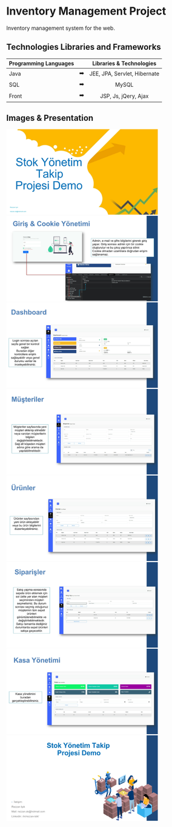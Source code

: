 # Inventory Management Project
Inventory management system for the web.

## Technologies Libraries and Frameworks

| Programming Languages |  | Libraries & Technologies |
| ------------- |:-------------:|:-------------:|
| Java | :arrow_right: | JEE, JPA, Servlet, Hibernate |
| SQL | :arrow_right: | MySQL |
| Front | :arrow_right: | JSP, Js, jQery, Ajax |


## Images & Presentation

<p>
<a href="https://github.com/Rezzansk/Inventory-Management-System/blob/main/images/Rezzan_Isik_Depo_Project_Sunum-page-1.jpg" target="_blank">
<img src="https://github.com/Rezzansk/Inventory-Management-System/blob/main/images/Rezzan_Isik_Depo_Project_Sunum-page-1.jpg" width="400" style="max-width:100%;"></a>
<a href="https://github.com/Rezzansk/Inventory-Management-System/blob/main/images/Rezzan_Isik_Depo_Project_Sunum-page-2.jpg" target="_blank">
<img src="https://github.com/Rezzansk/Inventory-Management-System/blob/main/images/Rezzan_Isik_Depo_Project_Sunum-page-2.jpg" width="400" style="max-width:100%;"></a>
<a href="https://github.com/Rezzansk/Inventory-Management-System/blob/main/images/Rezzan_Isik_Depo_Project_Sunum-page-3.jpg" target="_blank">
<img src="https://github.com/Rezzansk/Inventory-Management-System/blob/main/images/Rezzan_Isik_Depo_Project_Sunum-page-3.jpg" width="400" style="max-width:100%;"></a>
<a href="https://github.com/Rezzansk/Inventory-Management-System/blob/main/images/Rezzan_Isik_Depo_Project_Sunum-page-4.jpg" target="_blank">
<img src="https://github.com/Rezzansk/Inventory-Management-System/blob/main/images/Rezzan_Isik_Depo_Project_Sunum-page-4.jpg" width="400" style="max-width:100%;"></a>
<a href="https://github.com/Rezzansk/Inventory-Management-System/blob/main/images/Rezzan_Isik_Depo_Project_Sunum-page-5.jpg" target="_blank">
<img src="https://github.com/Rezzansk/Inventory-Management-System/blob/main/images/Rezzan_Isik_Depo_Project_Sunum-page-5.jpg" width="400" style="max-width:100%;"></a>
<a href="https://github.com/Rezzansk/Inventory-Management-System/blob/main/images/Rezzan_Isik_Depo_Project_Sunum-page-6.jpg" target="_blank">
<img src="https://github.com/Rezzansk/Inventory-Management-System/blob/main/images/Rezzan_Isik_Depo_Project_Sunum-page-6.jpg" width="400" style="max-width:100%;"></a>
<a href="https://github.com/Rezzansk/Inventory-Management-System/blob/main/images/Rezzan_Isik_Depo_Project_Sunum-page-7.jpg" target="_blank">
<img src="https://github.com/Rezzansk/Inventory-Management-System/blob/main/images/Rezzan_Isik_Depo_Project_Sunum-page-7.jpg" width="400" style="max-width:100%;"></a>
<a href="https://github.com/Rezzansk/Inventory-Management-System/blob/main/images/Rezzan_Isik_Depo_Project_Sunum-page-8.jpg" target="_blank">
<img src="https://github.com/Rezzansk/Inventory-Management-System/blob/main/images/Rezzan_Isik_Depo_Project_Sunum-page-8.jpg" width="400" style="max-width:100%;"></a>
</p>

